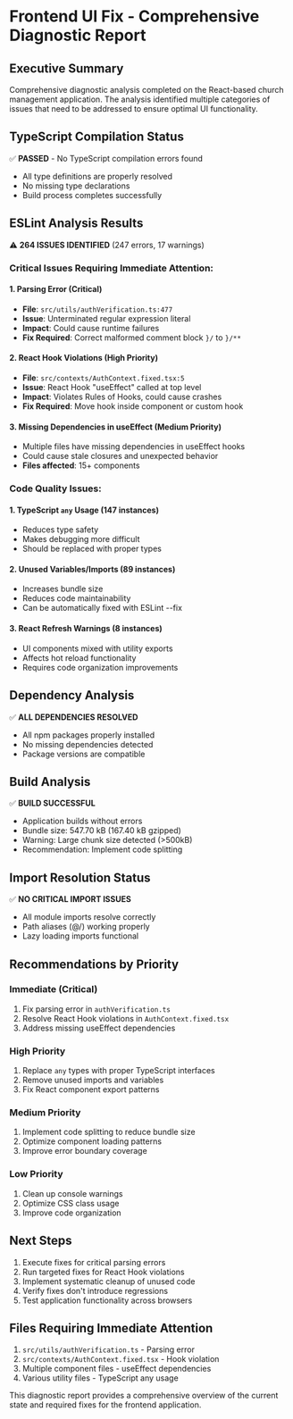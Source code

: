 # Frontend UI Fix - Comprehensive Diagnostic Report

## Executive Summary
Comprehensive diagnostic analysis completed on the React-based church management application. The analysis identified multiple categories of issues that need to be addressed to ensure optimal UI functionality.

## TypeScript Compilation Status
✅ **PASSED** - No TypeScript compilation errors found
- All type definitions are properly resolved
- No missing type declarations
- Build process completes successfully

## ESLint Analysis Results
⚠️ **264 ISSUES IDENTIFIED** (247 errors, 17 warnings)

### Critical Issues Requiring Immediate Attention:

#### 1. Parsing Error (Critical)
- **File**: `src/utils/authVerification.ts:477`
- **Issue**: Unterminated regular expression literal
- **Impact**: Could cause runtime failures
- **Fix Required**: Correct malformed comment block `}/` to `}/**`

#### 2. React Hook Violations (High Priority)
- **File**: `src/contexts/AuthContext.fixed.tsx:5`
- **Issue**: React Hook "useEffect" called at top level
- **Impact**: Violates Rules of Hooks, could cause crashes
- **Fix Required**: Move hook inside component or custom hook

#### 3. Missing Dependencies in useEffect (Medium Priority)
- Multiple files have missing dependencies in useEffect hooks
- Could cause stale closures and unexpected behavior
- **Files affected**: 15+ components

### Code Quality Issues:

#### 1. TypeScript `any` Usage (147 instances)
- Reduces type safety
- Makes debugging more difficult
- Should be replaced with proper types

#### 2. Unused Variables/Imports (89 instances)
- Increases bundle size
- Reduces code maintainability
- Can be automatically fixed with ESLint --fix

#### 3. React Refresh Warnings (8 instances)
- UI components mixed with utility exports
- Affects hot reload functionality
- Requires code organization improvements

## Dependency Analysis
✅ **ALL DEPENDENCIES RESOLVED**
- All npm packages properly installed
- No missing dependencies detected
- Package versions are compatible

## Build Analysis
✅ **BUILD SUCCESSFUL**
- Application builds without errors
- Bundle size: 547.70 kB (167.40 kB gzipped)
- Warning: Large chunk size detected (>500kB)
- Recommendation: Implement code splitting

## Import Resolution Status
✅ **NO CRITICAL IMPORT ISSUES**
- All module imports resolve correctly
- Path aliases (@/) working properly
- Lazy loading imports functional

## Recommendations by Priority

### Immediate (Critical)
1. Fix parsing error in `authVerification.ts`
2. Resolve React Hook violations in `AuthContext.fixed.tsx`
3. Address missing useEffect dependencies

### High Priority
1. Replace `any` types with proper TypeScript interfaces
2. Remove unused imports and variables
3. Fix React component export patterns

### Medium Priority
1. Implement code splitting to reduce bundle size
2. Optimize component loading patterns
3. Improve error boundary coverage

### Low Priority
1. Clean up console warnings
2. Optimize CSS class usage
3. Improve code organization

## Next Steps
1. Execute fixes for critical parsing errors
2. Run targeted fixes for React Hook violations
3. Implement systematic cleanup of unused code
4. Verify fixes don't introduce regressions
5. Test application functionality across browsers

## Files Requiring Immediate Attention
1. `src/utils/authVerification.ts` - Parsing error
2. `src/contexts/AuthContext.fixed.tsx` - Hook violation
3. Multiple component files - useEffect dependencies
4. Various utility files - TypeScript any usage

This diagnostic report provides a comprehensive overview of the current state and required fixes for the frontend application.